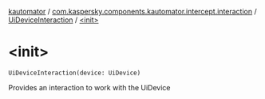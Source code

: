 [kautomator](../../index.md) / [com.kaspersky.components.kautomator.intercept.interaction](../index.md) / [UiDeviceInteraction](index.md) / [&lt;init&gt;](./-init-.md)

# &lt;init&gt;

`UiDeviceInteraction(device: UiDevice)`

Provides an interaction to work with the UiDevice

